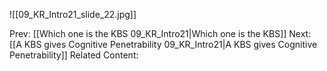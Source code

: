 ﻿

![[09_KR_Intro21_slide_22.jpg]]


Prev: [[Which one is the KBS 09_KR_Intro21|Which one is the KBS]]
Next: [[A KBS gives Cognitive Penetrability 09_KR_Intro21|A KBS gives Cognitive Penetrability]]
Related Content: